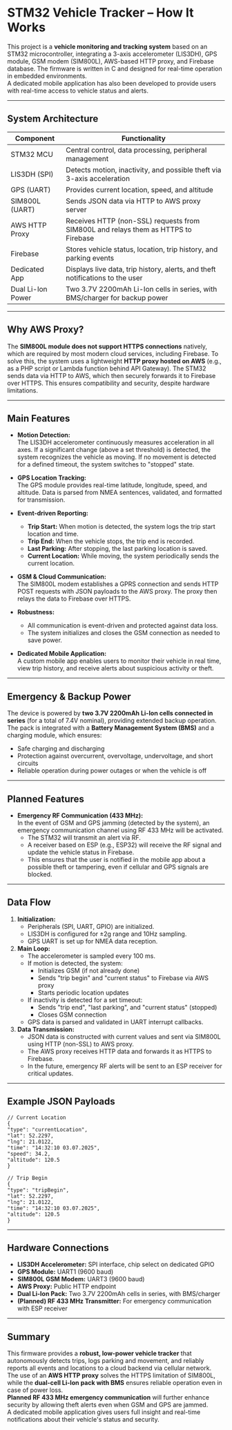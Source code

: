 # STM32 Vehicle Tracker – How It Works

This project is a **vehicle monitoring and tracking system** based on an STM32 microcontroller, integrating a 3-axis accelerometer (LIS3DH), GPS module, GSM modem (SIM800L), AWS-based HTTP proxy, and Firebase database. The firmware is written in C and designed for real-time operation in embedded environments.  
A dedicated mobile application has also been developed to provide users with real-time access to vehicle status and alerts.

---

## System Architecture

| Component           | Functionality                                                                 |
|---------------------|-------------------------------------------------------------------------------|
| STM32 MCU           | Central control, data processing, peripheral management                       |
| LIS3DH (SPI)        | Detects motion, inactivity, and possible theft via 3-axis acceleration        |
| GPS (UART)          | Provides current location, speed, and altitude                                |
| SIM800L (UART)      | Sends JSON data via HTTP to AWS proxy server                                  |
| AWS HTTP Proxy      | Receives HTTP (non-SSL) requests from SIM800L and relays them as HTTPS to Firebase |
| Firebase            | Stores vehicle status, location, trip history, and parking events             |
| Dedicated App       | Displays live data, trip history, alerts, and theft notifications to the user |
| Dual Li-Ion Power   | Two 3.7V 2200mAh Li-Ion cells in series, with BMS/charger for backup power    |

---

## Why AWS Proxy?

The **SIM800L module does not support HTTPS connections** natively, which are required by most modern cloud services, including Firebase. To solve this, the system uses a lightweight **HTTP proxy hosted on AWS** (e.g., as a PHP script or Lambda function behind API Gateway). The STM32 sends data via HTTP to AWS, which then securely forwards it to Firebase over HTTPS. This ensures compatibility and security, despite hardware limitations.

---

## Main Features

- **Motion Detection:**  
  The LIS3DH accelerometer continuously measures acceleration in all axes. If a significant change (above a set threshold) is detected, the system recognizes the vehicle as moving. If no movement is detected for a defined timeout, the system switches to "stopped" state.

- **GPS Location Tracking:**  
  The GPS module provides real-time latitude, longitude, speed, and altitude. Data is parsed from NMEA sentences, validated, and formatted for transmission.

- **Event-driven Reporting:**  
  - **Trip Start:** When motion is detected, the system logs the trip start location and time.
  - **Trip End:** When the vehicle stops, the trip end is recorded.
  - **Last Parking:** After stopping, the last parking location is saved.
  - **Current Location:** While moving, the system periodically sends the current location.

- **GSM & Cloud Communication:**  
  The SIM800L modem establishes a GPRS connection and sends HTTP POST requests with JSON payloads to the AWS proxy. The proxy then relays the data to Firebase over HTTPS.

- **Robustness:**  
  - All communication is event-driven and protected against data loss.
  - The system initializes and closes the GSM connection as needed to save power.

- **Dedicated Mobile Application:**  
  A custom mobile app enables users to monitor their vehicle in real time, view trip history, and receive alerts about suspicious activity or theft.

---

## Emergency & Backup Power

The device is powered by **two 3.7V 2200mAh Li-Ion cells connected in series** (for a total of 7.4V nominal), providing extended backup operation. The pack is integrated with a **Battery Management System (BMS)** and a charging module, which ensures:
- Safe charging and discharging
- Protection against overcurrent, overvoltage, undervoltage, and short circuits
- Reliable operation during power outages or when the vehicle is off

---

## Planned Features

- **Emergency RF Communication (433 MHz):**  
  In the event of GSM and GPS jamming (detected by the system), an emergency communication channel using RF 433 MHz will be activated.  
  - The STM32 will transmit an alert via RF.
  - A receiver based on ESP (e.g., ESP32) will receive the RF signal and update the vehicle status in Firebase.
  - This ensures that the user is notified in the mobile app about a possible theft or tampering, even if cellular and GPS signals are blocked.

---

## Data Flow

1. **Initialization:**  
   - Peripherals (SPI, UART, GPIO) are initialized.
   - LIS3DH is configured for ±2g range and 10Hz sampling.
   - GPS UART is set up for NMEA data reception.
2. **Main Loop:**  
   - The accelerometer is sampled every 100 ms.
   - If motion is detected, the system:
     - Initializes GSM (if not already done)
     - Sends "trip begin" and "current status" to Firebase via AWS proxy
     - Starts periodic location updates
   - If inactivity is detected for a set timeout:
     - Sends "trip end", "last parking", and "current status" (stopped)
     - Closes GSM connection
   - GPS data is parsed and validated in UART interrupt callbacks.
3. **Data Transmission:**  
   - JSON data is constructed with current values and sent via SIM800L using HTTP (non-SSL) to AWS proxy.
   - The AWS proxy receives HTTP data and forwards it as HTTPS to Firebase.
   - In the future, emergency RF alerts will be sent to an ESP receiver for critical updates.

---

## Example JSON Payloads

```
// Current Location
{
"type": "currentLocation",
"lat": 52.2297,
"lng": 21.0122,
"time": "14:32:10 03.07.2025",
"speed": 34.2,
"altitude": 120.5
}

// Trip Begin
{
"type": "tripBegin",
"lat": 52.2297,
"lng": 21.0122,
"time": "14:32:10 03.07.2025",
"altitude": 120.5
}
```


---

## Hardware Connections

- **LIS3DH Accelerometer:** SPI interface, chip select on dedicated GPIO
- **GPS Module:** UART1 (9600 baud)
- **SIM800L GSM Modem:** UART3 (9600 baud)
- **AWS Proxy:** Public HTTP endpoint
- **Dual Li-Ion Pack:** Two 3.7V 2200mAh cells in series, with BMS/charger
- **(Planned) RF 433 MHz Transmitter:** For emergency communication with ESP receiver

---

## Summary

This firmware provides a **robust, low-power vehicle tracker** that autonomously detects trips, logs parking and movement, and reliably reports all events and locations to a cloud backend via cellular network.  
The use of an **AWS HTTP proxy** solves the HTTPS limitation of SIM800L, while the **dual-cell Li-Ion pack with BMS** ensures reliable operation even in case of power loss.  
**Planned RF 433 MHz emergency communication** will further enhance security by allowing theft alerts even when GSM and GPS are jammed.  
A dedicated mobile application gives users full insight and real-time notifications about their vehicle's status and security.
